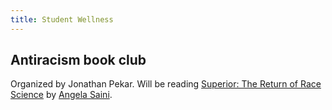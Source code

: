 ```yaml
---
title: Student Wellness
---
```


## Antiracism book club
Organized by Jonathan Pekar. Will be reading [Superior: The Return of Race Science](https://www.penguinrandomhouse.com/books/607248/superior-by-angela-saini/) by [Angela Saini](https://www.angelasaini.co.uk/).
